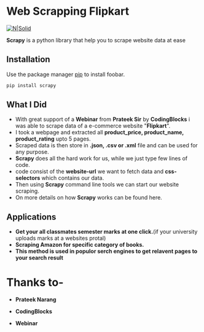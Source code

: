 # Web Scrapping Flipkart
[![N|Solid](https://www.python.org/static/community_logos/python-powered-w-200x80.png)](https://nodesource.com/products/nsolid)

**Scrapy** is a python library that help you to scrape website data at ease

## Installation

Use the package manager [pip](https://pip.pypa.io/en/stable/) to install foobar.

```bash
pip install scrapy
```
## What I Did

- With great support of a **Webinar** from **Prateek Sir** by **CodingBlocks** i was able to scrape data of a e-commerce website "**Flipkart**".
- I took a webpage and extracted all **product_price, product_name, product_rating** upto 5 pages.
- Scraped data is then store in **.json, .csv or .xml** file and can be used for any purpose.
- **Scrapy** does all the hard work for us, while we just type few lines of code.
- code consist of the **website-url** we want to fetch data and **css-selectors** which contains our data.
- Then using  **Scrapy** command line tools we can start our website scraping.
- On more details on how **Scrapy** works can be found here.

## Applications
- **Get your all classmates semester marks at one click.**(if your university uploads marks at a websites protal) 
-  **Scraping Amazon for specific category of books.**
- **This method is used in populor serch engines to get relavent pages to your search result**

# Thanks to-
- **Prateek Narang**
- **CodingBlocks**
- **Webinar**

    [Webinar]: <https://www.youtube.com/watch?v=oRj9-3gEOA8>
    [CodingBlocks]: <https://online.codingblocks.com/>
    [Prateek Narang]: <https://github.com/prateek27>
    [Scrapy]: <https://scrapy.org/>
    
